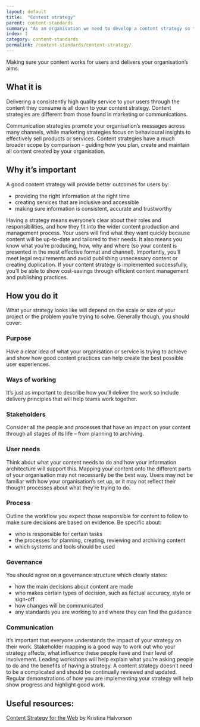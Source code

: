 ```yaml
---
layout: default
title:  "Content strategy"
parent: content-standards
summary: "As an organisation we need to develop a content strategy so that there is a consistent user experience across our services."
index: 1
category: content-standards
permalink: /content-standards/content-strategy/
---
```


Making sure your content works for users and delivers your organisation’s aims.

## What it is
Delivering a consistently high quality service to your users through the content they consume is all down to your content strategy.
Content strategies are different from those found in marketing or communications.

Communication strategies promote your organisation’s messages across many channels, while marketing strategies focus on behavioural insights to effectively sell products or services.
Content strategies have a much broader scope by comparison - guiding how you plan, create and maintain all content created by your organisation.

## Why it’s important

A good content strategy will provide better outcomes for users by:

* providing the right information at the right time
* creating services that are inclusive and accessible
* making sure information is consistent, accurate and trustworthy

Having a strategy means everyone’s clear about their roles and responsibilities, and how they fit into the wider content production and management process.
Your users will find what they want quickly because content will be up-to-date and tailored to their needs. It also means you know what you’re producing, how, why and where (so your content is presented in the most effective format and channel).
Importantly, you’ll meet legal requirements and avoid publishing unnecessary content or creating duplication.
If your content strategy is implemented successfully, you’ll be able to show cost-savings through efficient content management and publishing practices.

## How you do it

What your strategy looks like will depend on the scale or size of your project or the problem you’re trying to solve.
Generally though, you should cover:

### Purpose
Have a clear idea of what your organisation or service is trying to achieve and show how good content practices can help create the best possible user experiences.

### Ways of working
It’s just as important to describe how you’ll deliver the work so include delivery principles that will help teams work together.

### Stakeholders
Consider all the people and processes  that have an impact on your content through all stages of its life – from planning to archiving.

### User needs
Think about what your content needs to do and how your information architecture will support this. Mapping your content onto the different parts of your organisation may not necessarily be the best way. Users may not be familiar with how your organisation’s set up, or it may not reflect their thought processes about what they’re trying to do.

### Process
Outline the workflow you expect those responsible for content to follow to make sure decisions are based on evidence. Be specific about:

* who is responsible for certain tasks
* the processes for planning, creating, reviewing and archiving content
* which systems and tools should be used

### Governance
You should agree on a governance structure which clearly states:
* how the main decisions about content are made
* who makes certain types of decision, such as factual accuracy, style or sign-off
* how changes will be communicated
* any standards you are working to and where they can find the guidance

### Communication
It’s important that everyone understands the impact of your strategy on their work. Stakeholder mapping is a good way to work out who your strategy affects, what influence these people have and their level of involvement.
Leading workshops will help explain what you’re asking people to do and the benefits of having a strategy.
A content strategy doesn’t need to be a complicated and should be continually reviewed and updated. Regular demonstrations of how you are implementing your strategy will help show progress and highlight good work.

## Useful resources:
[Content Strategy for the Web](https://www.contentstrategy.com/content-strategy-for-the-web) by Kristina Halvorson
